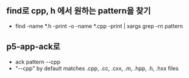 ## find로 cpp, h 에서 원하는 pattern을 찾기
  - find -name \*.h -print -o -name \*.cpp -print | xargs grep -rn pattern

## p5-app-ack로 
  - ack pattern --cpp
  - "--cpp" by default matches .cpp, .cc, .cxx, .m, .hpp, .h, .hxx files 
